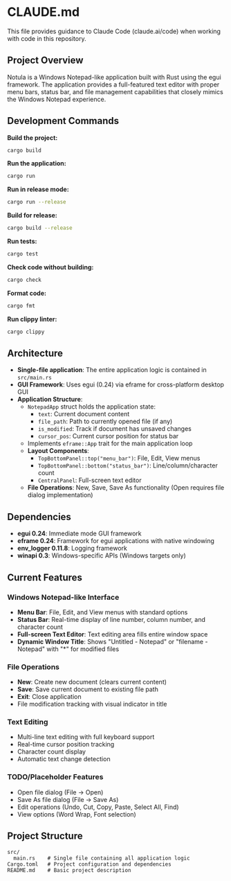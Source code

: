# CLAUDE.md

This file provides guidance to Claude Code (claude.ai/code) when working with code in this repository.

## Project Overview

Notula is a Windows Notepad-like application built with Rust using the egui framework. The application provides a full-featured text editor with proper menu bars, status bar, and file management capabilities that closely mimics the Windows Notepad experience.

## Development Commands

**Build the project:**
```bash
cargo build
```

**Run the application:**
```bash
cargo run
```

**Run in release mode:**
```bash
cargo run --release
```

**Build for release:**
```bash
cargo build --release
```

**Run tests:**
```bash
cargo test
```

**Check code without building:**
```bash
cargo check
```

**Format code:**
```bash
cargo fmt
```

**Run clippy linter:**
```bash
cargo clippy
```

## Architecture

- **Single-file application**: The entire application logic is contained in `src/main.rs`
- **GUI Framework**: Uses egui (0.24) via eframe for cross-platform desktop GUI
- **Application Structure**: 
  - `NotepadApp` struct holds the application state:
    - `text`: Current document content
    - `file_path`: Path to currently opened file (if any)
    - `is_modified`: Track if document has unsaved changes
    - `cursor_pos`: Current cursor position for status bar
  - Implements `eframe::App` trait for the main application loop
  - **Layout Components**:
    - `TopBottomPanel::top("menu_bar")`: File, Edit, View menus
    - `TopBottomPanel::bottom("status_bar")`: Line/column/character count
    - `CentralPanel`: Full-screen text editor
  - **File Operations**: New, Save, Save As functionality (Open requires file dialog implementation)

## Dependencies

- **egui 0.24**: Immediate mode GUI framework
- **eframe 0.24**: Framework for egui applications with native windowing
- **env_logger 0.11.8**: Logging framework
- **winapi 0.3**: Windows-specific APIs (Windows targets only)

## Current Features

### Windows Notepad-like Interface
- **Menu Bar**: File, Edit, and View menus with standard options
- **Status Bar**: Real-time display of line number, column number, and character count
- **Full-screen Text Editor**: Text editing area fills entire window space
- **Dynamic Window Title**: Shows "Untitled - Notepad" or "filename - Notepad" with "*" for modified files

### File Operations
- **New**: Create new document (clears current content)
- **Save**: Save current document to existing file path
- **Exit**: Close application
- File modification tracking with visual indicator in title

### Text Editing
- Multi-line text editing with full keyboard support
- Real-time cursor position tracking
- Character count display
- Automatic text change detection

### TODO/Placeholder Features
- Open file dialog (File → Open)
- Save As file dialog (File → Save As)
- Edit operations (Undo, Cut, Copy, Paste, Select All, Find)
- View options (Word Wrap, Font selection)

## Project Structure

```
src/
  main.rs    # Single file containing all application logic
Cargo.toml   # Project configuration and dependencies
README.md    # Basic project description
```